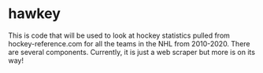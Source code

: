 # hawkey

This is code that will be used to look at hockey statistics pulled from hockey-reference.com for all the teams in the NHL from 2010-2020. There are several components. Currently, it is just a web scraper but more is on its way!